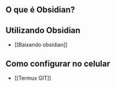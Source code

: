 
## O que é Obsidian?

## Utilizando Obsidian
- [[Baixando obsidian]]

## Como configurar no celular
- [[Termux GIT]]
